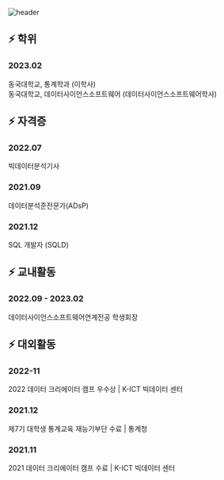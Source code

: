 ![header](https://capsule-render.vercel.app/api?type=wave&color=auto&height=300&section=header&text=Joohyeong's%20Git&fontSize=80)


<!--
**gangjoohyeong/gangjoohyeong** is a ✨ _special_ ✨ repository because its `README.md` (this file) appears on your GitHub profile.

Here are some ideas to get you started:

- 🔭 I’m currently working on ...
- 🌱 I’m currently learning ...
- 👯 I’m looking to collaborate on ...
- 🤔 I’m looking for help with ...
- 💬 Ask me about ...
- 📫 How to reach me: ...
- 😄 Pronouns: ...
- ⚡ Fun fact: ...
-->
## ⚡ 학위
<h3>2023.02</h3>
동국대학교, 통계학과 (이학사)<br>
동국대학교, 데이터사이언스소프트웨어 (데이터사이언스소프트웨어학사)

## ⚡  자격증
<h3>2022.07</h3>
빅데이터분석기사
<h3>2021.09</h3>
데이터분석준전문가(ADsP)
<h3>2021.12</h3>
SQL 개발자 (SQLD)

## ⚡  교내활동
<h3>2022.09 - 2023.02</h3>
데이터사이언스소프트웨어연계전공 학생회장

## ⚡  대외활동
<h3>2022-11</h3>
2022 데이터 크리에이터 캠프 우수상 | K-ICT 빅데이터 센터
<h3>2021.12</h3>
제7기 대학생 통계교육 재능기부단 수료 | 통계청
<h3>2021.11</h3>
2021 데이터 크리에이터 캠프 수료 | K-ICT 빅데이터 센터
